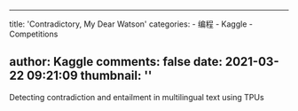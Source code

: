 
---
title: 'Contradictory, My Dear Watson'
categories: 
    - 编程
    - Kaggle
    - Competitions

author: Kaggle
comments: false
date: 2021-03-22 09:21:09
thumbnail: ''
---

<div>   
Detecting contradiction and entailment in multilingual text using TPUs  
</div>
            